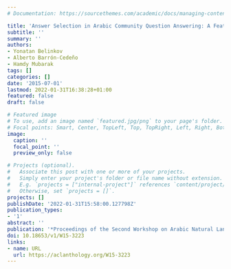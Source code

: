 ```yaml
---
# Documentation: https://sourcethemes.com/academic/docs/managing-content/

title: 'Answer Selection in Arabic Community Question Answering: A Feature-Rich Approach'
subtitle: ''
summary: ''
authors:
- Yonatan Belinkov
- Alberto Barrón-Cedeño
- Hamdy Mubarak
tags: []
categories: []
date: '2015-07-01'
lastmod: 2022-01-31T16:38:28+01:00
featured: false
draft: false

# Featured image
# To use, add an image named `featured.jpg/png` to your page's folder.
# Focal points: Smart, Center, TopLeft, Top, TopRight, Left, Right, BottomLeft, Bottom, BottomRight.
image:
  caption: ''
  focal_point: ''
  preview_only: false

# Projects (optional).
#   Associate this post with one or more of your projects.
#   Simply enter your project's folder or file name without extension.
#   E.g. `projects = ["internal-project"]` references `content/project/deep-learning/index.md`.
#   Otherwise, set `projects = []`.
projects: []
publishDate: '2022-01-31T15:58:00.127798Z'
publication_types:
- '1'
abstract: ''
publication: '*Proceedings of the Second Workshop on Arabic Natural Language Processing*'
doi: 10.18653/v1/W15-3223
links:
- name: URL
  url: https://aclanthology.org/W15-3223
---
```

